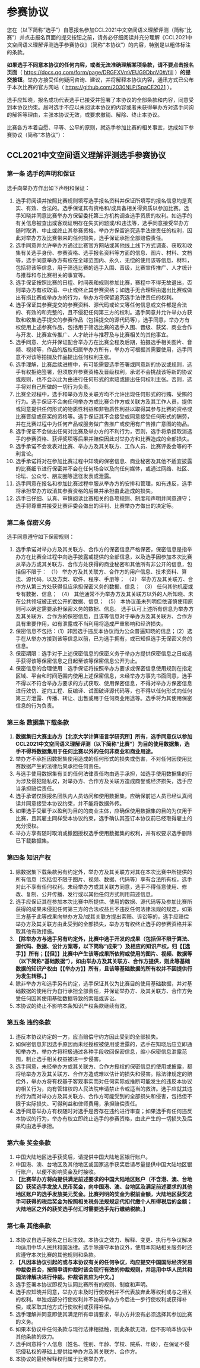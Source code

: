 # 参赛协议

您在（以下简称“选手”）自愿报名参加CCL2021中文空间语义理解评测（简称“比赛”）并点击报名页面的提交按钮之前，请务必仔细阅读并充分理解《CCL2021中文空间语义理解评测选手参赛协议》（简称“本协议”）的内容，特别是以粗体标注的条款。

**如果选手不同意本协议的任何内容，或者无法准确理解某项条款，请不要点击报名页面**（ https://docs.qq.com/form/page/DRGFXVmVEUG9DbnV0#/fill ）**的提交按钮**。举办方接受任何疑问咨询、建议，并将解释本协议内容，通讯方式已公布于本次比赛的官方网站（ https://github.com/2030NLP/SpaCE2021 ）。

选手应知晓，报名成功代表选手已接受并签署了本协议的全部条款和内容，同意受到本协议约束。届时选手不应以未阅读本协议的内容或者未获得举办方对选手问询的解答等理由，主张本协议无效，或要求撤销、解除、终止本协议。

比赛各方本着自愿、平等、公平的原则，就选手参加比赛的相关事宜，达成如下参赛协议（简称“本协议”）：

## CCL2021中文空间语义理解评测选手参赛协议



### 第一条 选手的声明和保证

选手向举办方作出如下声明和保证：

1. 选手将阅读并按照比赛规则填写选手报名资料并保证所填写的报名信息均是真实、有效、合法的。选手保证其有资格和/或具备相关得资质以参加比赛。选手知晓并同意比赛举办方保留委托第三方机构调查选手资质的权利。如选手的有关信息被查出或客观证明存在失实问题或/和违法等，选手同意接受举办方随时取消、中止或终止其参赛资格。举办方保留追究选手法律责任的权利，因此对举办方及比赛带来的任何损失，选手保证承担全部赔偿责任。
2. 选手同意并允许举办方通过比赛官方网站或其他线上线下方式调查、获取和收集有关选手身份、参赛资格、选手报名资料等方面的信息、图片、材料、文档等，选手同意举办方有权在全球范围内、永久、无偿的使用该等信息、材料，包括将该等信息，用于筛选比赛的选手入围、晋级，比赛宣传推广、人才统计与推荐和与比赛相关的事宜等。
3. 选手保证按照比赛的日程、时间表和规则参加比赛，赛程中不得无故退出，否则举办方有权取消、中止或终止其参赛资格；如选手无合理理由退出比赛或做出有损比赛或举办方的行为，举办方将保留追究选手法律责任的权利。
4. 选手保证其参赛提交的参赛资料、源代码或论文等任何信息或文件都是合法的、有效的和完整的，且不侵犯任何第三方的权利。选手同意并允许举办方获取和收集选手提交的参赛作品（包括提交的源代码等），选手同意，举办方有权使用上述参赛作品，包括用于筛选比赛的选手入围、晋级、获奖、商业合作与开发、比赛宣传推广、人才统计与推荐及与比赛相关的其他事宜。
5. 选手同意、允许并保证配合举办方在比赛全程及后期，拍摄选手相关图片、音频、视频等，作品的版权归属举办方所有，举办方可根据其需要使用，选手同意不对该等拍摄及作品提出任何权利主张。
6. 选手理解，比赛后续进程中，有可能需要选手签署或同意新的协议或规则，选手有权拒绝签署，但须放弃参赛资格及晋级权利，承诺不会挑战该等新的协议或规则，也不会以此为由进行任何形式的索赔或提出任何权利主张。否则，选手将对自己所做的一切行为负责。
7. 比赛全过程中，选手和举办方及关联方均不允许出现任何形式的行贿、受贿的行为。选手保证不会向任何举办方或比赛合作方或关联方及其工作人员，提供或同意提供任何形式的物质性利益和非物质性利益以取得其参与比赛的资格或比赛晋级或获奖的资格等。选手保证其不会接受或同意接受任何形式的酬劳，并在比赛过程中为任何产品或服务做广告推广或使用有广告推广意图的物品。
8. 选手保证不会做出任何对比赛及举办方的不利行为，否则，选手将承担取消选手的参赛资格、获评奖项等后果并赔偿因此对举办方和比赛造成的全部损失。
9. 选手承诺不会发表对比赛、举办方及其关联方、工作人员、比赛评委会等的不利言论。
10. 选手承诺将对在参加比赛过程中知晓的保密信息、商业秘密及其他不适宜披露的比赛细节进行保密并不会在任何场合以及向任何媒体，或通过网络、社区、论坛、公众号、朋友圈等途径发表或泄露。
11. 选手同意在报名和参加比赛过程中服从举办方的安排和管理，如有违反，选手将承担举办方取消其参赛资格的后果并承担由此造成的损失。
12. 选手已仔细、认真、审慎阅读比赛相关的各项规则、制度和声明并同意遵守；选手将尊重并接受比赛评委会做出的评判、比赛举办方做出的决定等。



### 第二条 保密义务

选手同意遵守如下保密规则：

1. 选手承诺对举办方及其关联方、合作方的保密信息严格保密，保密信息是指举办方在比赛全过程中向选手披露或提供的全部信息，以及选手因参加本次比赛从举办方或其关联方、合作方处获得的商业秘密和其他所有非公开的信息，包括但不限于：
（1） 举办方及其关联方、合作方的用户信息、技术资料、算法、源代码，以及方案、软件、程序、手册等；
（2） 举办方及其关联方、合作方从第三方处获得但应承担保密义务的数据、信息；
（3） 任何其他机密或专有数据、信息；
（4） 其他通常不为举办方及其关联方以外的人所知晓、未在公共领域被正式公开的数据、信息；
（5） 本协议虽未列明但依谨慎使用原则可以确定需要承担保密义务的数据、信息。
选手认可上述所有信息为举办方及其关联方、合作方的保密信息，且该等信息对于举办方及其关联方、合作方具有重要作用，如有泄露或不当利用将造成严重影响和经济损失。
2. 保密信息不包括：（1）非因选手违反本协议而为公众普遍知晓的信息；（2）选手在从举办方接到该等信息以前，已为选手拥有，或已知但选手无保密义务的信息。
3. 保密期限：选手对于上述保密信息的保密义务于举办方提供保密信息之日或选手获得该等保密信息之日起至该等保密信息公开为止。
4. 保密信息的合理使用：选手保证将按照举办方要求或保密信息使用规则在指定区域、平台和时间范围内使用上述保密信息，未经举办方事先书面同意，选手不得以不符合举办方要求的方式获取、使用保密信息，不得对举办方保密信息进行效仿、逆向工程、反编译、试图破译源代码等，也不得以任何形式向任何第三方泄露、传播、转让、出售或用于任何商业用途等。选手将为其使用保密信息的行为负责。



### 第三条 数据集下载条款

1. **数据集归大赛主办方【北京大学计算语言学研究所】所有，选手同意仅以参加CCL2021中文空间语义理解评测（以下简称“比赛”）为目的使用数据集，选手不得将数据集用于任何比赛以外的任何非商业和商业用途。**
2. 举办方不承担因数据集使用造成的任何形式的损失或伤害，不对任何因使用比赛数据产生的法律后果承担任何责任。
3. 与选手使用数据集有关的任何法律责任均由选手承担，如选手使用数据集的行为涉及侵犯隐私权，对举办方、合作方及关联方造成商誉或经济损失，选手应当承担赔偿责任。
4. 选手承诺仅限报名团队内人员访问和使用数据集，应确保前述人员已经认真阅读并同意接受本协议约束，并不能将数据外传。
5. 如果选手受雇于以盈利为目的的商业主体，应确保使用数据集的目的为仅用于比赛，且其雇主同样受本协议约束，选手确认其签订本协议前已经取得雇主的充分授权。
6. 举办方享有随时取消或撤回授权选手使用数据集的权利，并有权要求选手删除已下载数据集。



### 第四条 知识产权

1. 除数据集下载条款另有约定外，举办方及其关联方对其在本次比赛中所提供的所有信息（包括但不限于图片、视频、数据、代码等）享有合法所有权，选手对此不享有任何权利。未经举办方或其关联方同意，选手不得任意使用、修改、复制、公开传播、发行或以其他任何方式利用前述信息。
2. 选手应保证其在参加本次比赛中所提供、使用的数据、源代码等及参加比赛所获得的成果未侵犯任何第三方的合法权益且不违反任何法律法规的规定，如第三方基于此等成果向举办方及/或其关联方提出索赔、诉讼等的，选手应赔偿举办方及其关联方由此受到的全部损失，举办方有权终止选手的参赛资格并采取其他有效措施。
3. **【除举办方与选手另有约定外，比赛中选手开发的成果（包括但不限于算法、源代码、数据、设计方案等，以下简称“成果”）及相应的知识产权，归【【选手】】所有；【【但】】比赛中产生该等成果所依附或使用的图片、视频、数据等（以下简称“基础数据”），如由举办方及其关联方、合作方提供，则此等基础数据的知识产权由【【举办方】】所有，且该等基础数据的所有权并不因提供行为发生转移。】**
4. 除非举办方和选手另有约定，选手保证其仅为比赛目的使用基础数据，并对基础数据的使用行为自行承担全部责任，并保证举办方、及其关联方、合作方免受任何因其使用基础数据导致的索赔或诉讼。
5. 本协议的终止不影响本条知识产权条款继续有效。



### 第五条 违约条款

1. 违反本协议约定的一方，应当赔偿守约方因此受到的全部损失。
2. 如保密信息非因选手原因而未经授权被使用或泄露的，选手在知晓后应立即通知举办方，举办方将积极通过各种手段收回保密信息，缩小保密信息泄露范围，制止选手相关权益被进一步侵害。
3. 选手同意，未经举办方或其关联方、合作方授权的保密信息的使用或披露，都将给举办方及其关联方、合作方造成难以估计的损失和侵害。除法律规定的赔偿外，举办方将有权基于客观事实而对任何实际或推断可能发生的违反本协议的相关行为，向有管辖权的人民法院申请禁止令或适当的救济。选手应就其违约行为而对举办方及其关联方、合作方可能受到的全部损失和侵害，包括但不限于实际损失、可得利益和律师费用，承担赔偿责任。
4. 选手同意举办方有权随时对选手是否存在违约进行审查；如果选手有任何违反本协议的行为，举办有权立即终止选手的参赛资格，由此产生的一切损失及后果均由选手承担。



### 第六条 奖金条款

1. 中国大陆地区选手获奖后，请提供中国大陆地区银行账户。
2. 中国港、澳、台地区及其他地区或国家选手获奖后请尽量提供中国大陆地区银行账户，以便不影响奖金及时接收。
3. **【比赛举办方将向提供满足前述要求的中国大陆地区账户（不含港、澳、台地区）获奖选手发放人民币奖金，向中国港、澳、台地区及满足前述要求的其他地区账户的选手发放美元奖金。比赛列明的奖金为税前金额，大陆地区获奖选手可获得的税后奖金为按照相关税务法规规定代扣代缴个人所得税后的金额；大陆地区之外的获奖选手付汇时需要选手先行缴纳税款。】**



### 第七条 其他条款

1. 本协议自选手报名之日起生效。本协议之效力、解释、变更、执行与争议解决均适用中华人民共和国法律。选手除遵守本协议外，使用本网站相关服务时还应遵守本次比赛的其他规则和条款。
2. **【凡因本协议引起的或与本协议有关的任何争议，均应提交中国国际经济贸易仲裁委员会，按照申请仲裁时该会现行有效的仲裁规则，并适用中华人民共和国法律解决进行仲裁。仲裁语言应为中文。】**
3. 选手签署本协议即视为认同比赛所有的规则、制度和声明。
4. 选手应知晓并同意，举办方未及时行使权利并不代表放弃此等权利或与之相关的权利。单独或部分行使权利并不妨碍举办方今后进一步行使权利或获得补偿，或采取其他方式行使权利或获得补偿。
5. 选手理解并同意即使其满足所有申请要求，举办方并没有必须选择其参加比赛的义务。
6. 如果本协议中任何条款与现行法律相抵触，则此条款无效，但不影响本协议中其他条款的效力。
7. 选手同意将个人信息（姓名、性别、年龄、学校、院系、年级），在保证不侵犯侵私权的基础上提供给举办方及其关联方、合作方。
8. 本协议的最终解释权归属于比赛举办方。
